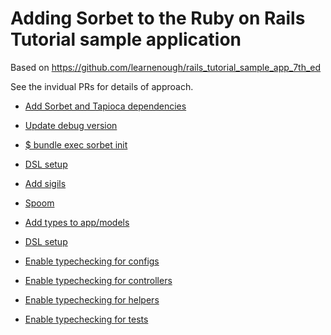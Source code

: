 # Adding Sorbet to the Ruby on Rails Tutorial sample application

Based on https://github.com/learnenough/rails_tutorial_sample_app_7th_ed

See the invidual PRs for details of approach.

* [Add Sorbet and Tapioca dependencies](https://github.com/andyw8/rails_tutorial_sample_app_7th_ed/pull/1)

* [Update debug version](https://github.com/andyw8/rails_tutorial_sample_app_7th_ed/pull/2)

* [$ bundle exec sorbet init](https://github.com/andyw8/rails_tutorial_sample_app_7th_ed/pull/3)

* [DSL setup](https://github.com/andyw8/rails_tutorial_sample_app_7th_ed/pull/4)

* [Add sigils](https://github.com/andyw8/rails_tutorial_sample_app_7th_ed/pull/5)

* [Spoom](https://github.com/andyw8/rails_tutorial_sample_app_7th_ed/pull/6)

* [Add types to app/models](https://github.com/andyw8/rails_tutorial_sample_app_7th_ed/pull/7)

* [DSL setup](https://github.com/andyw8/rails_tutorial_sample_app_7th_ed/pull/8)

* [Enable typechecking for configs](https://github.com/andyw8/rails_tutorial_sample_app_7th_ed/pull/9)

* [Enable typechecking for controllers](https://github.com/andyw8/rails_tutorial_sample_app_7th_ed/pull/10)

* [Enable typechecking for helpers](https://github.com/andyw8/rails_tutorial_sample_app_7th_ed/pull/11)

* [Enable typechecking for tests](https://github.com/andyw8/rails_tutorial_sample_app_7th_ed/pull/12)
